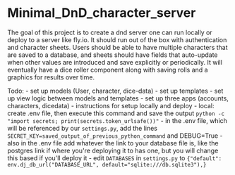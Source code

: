 # Minimal_DnD_character_server
The goal of this project is to create a dnd server one can run locally or deploy to a server like fly.io.  It should run out of the box with authentication and character sheets. Users should be able to have multiple characters that are saved to a database, and sheets should have fields that auto-update when other values are introduced and save explicitly or periodically. It will eventually have a dice roller component along with saving rolls and a graphics for results over time.

Todo:
    - set up models (User, character, dice-data)
    - set up templates
    - set up view logic between models and templates
    - set up three apps (accounts, characters, dicedata)
    - instructions for setup locally and deploy
        - local: create .env file, then execute this command and save the output `python -c "import secrets; print(secrets.token_urlsafe())"`
        - in the .env file, which will be referenced by our `settings.py`, add the lines `SECRET_KEY=saved_output_of_previous_python_command` and DEBUG=True
        - also in the .env file add whatever the link to your database file is, like the postgres link if where you're deploying it to has one, but you will change this based if you'll deploy it
        - edit `DATABASES` in `settings.py` to `{"default": env.dj_db_url("DATABASE_URL", default="sqlite:///db.sqlite3"),}`
